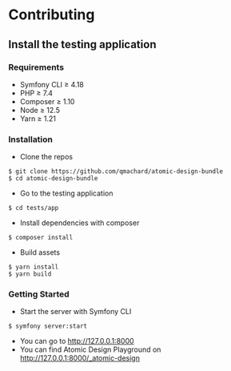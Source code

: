 # Contributing

## Install the testing application

### Requirements

* Symfony CLI ≥ 4.18
* PHP ≥ 7.4
* Composer ≥ 1.10
* Node ≥ 12.5
* Yarn ≥ 1.21

### Installation

* Clone the repos

```shell script
$ git clone https://github.com/qmachard/atomic-design-bundle
$ cd atomic-design-bundle
```

* Go to the testing application

```shell script
$ cd tests/app
```

* Install dependencies with composer

```shell script
$ composer install
```

* Build assets

```shell script
$ yarn install
$ yarn build
```

### Getting Started

* Start the server with Symfony CLI

```shell script
$ symfony server:start
```

* You can go to http://127.0.0.1:8000
* You can find Atomic Design Playground on http://127.0.0.1:8000/_atomic-design
